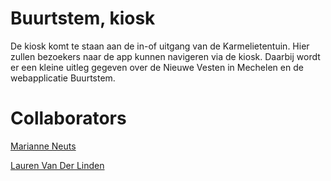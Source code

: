 # Buurtstem, kiosk

De kiosk komt te staan aan de in-of uitgang van de Karmelietentuin. Hier zullen bezoekers naar de app kunnen navigeren via de kiosk. Daarbij wordt er een kleine uitleg gegeven over de Nieuwe Vesten in Mechelen en de webapplicatie Buurtstem.

# Collaborators

[Marianne Neuts](https://github.com/marianneneuts)

[Lauren Van Der Linden](https://github.com/LaurenVD)
